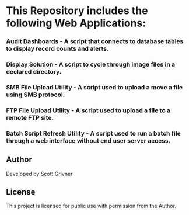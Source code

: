 # This Repository includes the following Web Applications:

### Audit Dashboards - A script that connects to database tables to display record counts and alerts.
### Display Solution - A script to cycle through image files in a declared directory.
### SMB File Upload Utility - A script used to upload a move a file using SMB protocol.
### FTP File Upload Utility - A script used to upload a file to a remote FTP site.
### Batch Script Refresh Utility - A script used to run a batch file through a web interface without end user server access.

## Author
Developed by Scott Grivner

## License
This project is licensed for public use with permission from the Author.
